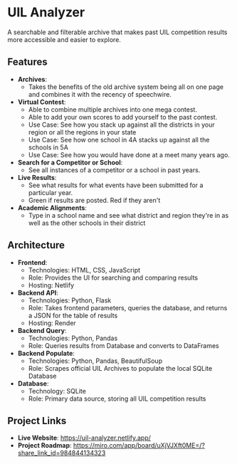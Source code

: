 # UIL Analyzer
A searchable and filterable archive that makes past UIL competition results more accessible and easier to explore.

## Features
  - **Archives**:
    - Takes the benefits of the old archive system being all on one page and combines it with the recency of speechwire.
  - **Virtual Contest**:
    - Able to combine multiple archives into one mega contest.
    - Able to add your own scores to add yourself to the past contest.
    - Use Case: See how you stack up against all the districts in your region or all the regions in your state
    - Use Case: See how one school in 4A stacks up against all the schools in 5A
    - Use Case: See how you would have done at a meet many years ago.
  - **Search for a Competitor or School**:
    - See all instances of a competitor or a school in past years.
  - **Live Results**:
    - See what results for what events have been submitted for a particular year.
    - Green if results are posted. Red if they aren't
  - **Academic Alignments**:
    - Type in a school name and see what district and region they're in as well as the other schools in their district

## Architecture
  - **Frontend**:
    - Technologies: HTML, CSS, JavaScript
    - Role: Provides the UI for searching and comparing results
    - Hosting: Netlify
  - **Backend API**:
    - Technologies: Python, Flask
    - Role: Takes frontend parameters, queries the database, and returns a JSON for the table of results
    - Hosting: Render
  - **Backend Query**:
    - Technologies: Python, Pandas
    - Role: Queries results from Database and converts to DataFrames
  - **Backend Populate**:
    - Technologies: Python, Pandas, BeautifulSoup
    - Role: Scrapes official UIL Archives to populate the local SQLite Database
  - **Database**:
    - Technology: SQLite
    - Role: Primary data source, storing all UIL competition results

## Project Links
  - **Live Website**: https://uil-analyzer.netlify.app/
  - **Project Roadmap**: https://miro.com/app/board/uXjVJXft0ME=/?share_link_id=984844134323
